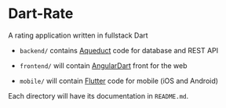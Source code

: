 # Dart-Rate

A rating application written in fullstack Dart

* `backend/` contains [Aqueduct](//aqueduct.io) code for database and REST API

* `frontend/` will contain [AngularDart](//webdev.dartlang.org/angular) front for the web

* `mobile/` will contain [Flutter](//flutter.io) code for mobile (iOS and Android)

Each directory will have its documentation in `README.md`.